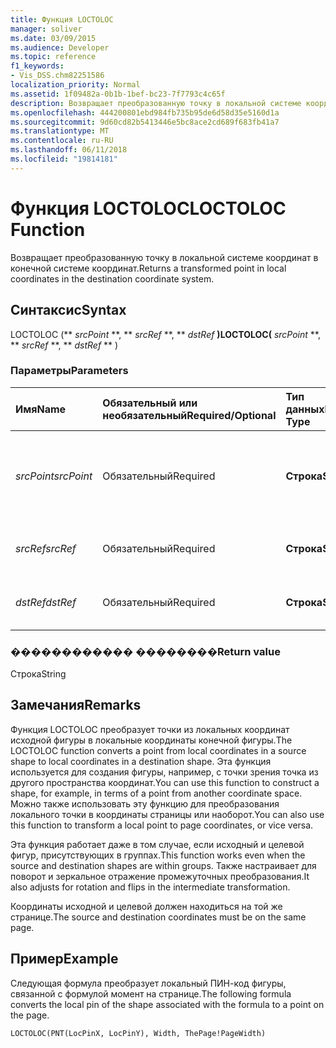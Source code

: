 ```yaml
---
title: Функция LOCTOLOC
manager: soliver
ms.date: 03/09/2015
ms.audience: Developer
ms.topic: reference
f1_keywords:
- Vis_DSS.chm82251586
localization_priority: Normal
ms.assetid: 1f09482a-0b1b-1bef-bc23-7f7793c4c65f
description: Возвращает преобразованную точку в локальной системе координат в конечной системе координат.
ms.openlocfilehash: 444200801ebd984fb735b95de6d58d35e5160d1a
ms.sourcegitcommit: 9d60cd82b5413446e5bc8ace2cd689f683fb41a7
ms.translationtype: MT
ms.contentlocale: ru-RU
ms.lasthandoff: 06/11/2018
ms.locfileid: "19814181"
---
```

# <a name="loctoloc-function"></a><span data-ttu-id="2a4bb-103">Функция LOCTOLOC</span><span class="sxs-lookup"><span data-stu-id="2a4bb-103">LOCTOLOC Function</span></span>

<span data-ttu-id="2a4bb-104">Возвращает преобразованную точку в локальной системе координат в конечной системе координат.</span><span class="sxs-lookup"><span data-stu-id="2a4bb-104">Returns a transformed point in local coordinates in the destination coordinate system.</span></span>
  
## <a name="syntax"></a><span data-ttu-id="2a4bb-105">Синтаксис</span><span class="sxs-lookup"><span data-stu-id="2a4bb-105">Syntax</span></span>

<span data-ttu-id="2a4bb-106">LOCTOLOC (** *srcPoint* **, ** *srcRef* **, ** *dstRef* **)</span><span class="sxs-lookup"><span data-stu-id="2a4bb-106">LOCTOLOC(** *srcPoint* **, ** *srcRef* **, ** *dstRef* ** )</span></span> 
  
### <a name="parameters"></a><span data-ttu-id="2a4bb-107">Параметры</span><span class="sxs-lookup"><span data-stu-id="2a4bb-107">Parameters</span></span>

|<span data-ttu-id="2a4bb-108">**Имя**</span><span class="sxs-lookup"><span data-stu-id="2a4bb-108">**Name**</span></span>|<span data-ttu-id="2a4bb-109">**Обязательный или необязательный**</span><span class="sxs-lookup"><span data-stu-id="2a4bb-109">**Required/Optional**</span></span>|<span data-ttu-id="2a4bb-110">**Тип данных**</span><span class="sxs-lookup"><span data-stu-id="2a4bb-110">**Data Type**</span></span>|<span data-ttu-id="2a4bb-111">**Описание**</span><span class="sxs-lookup"><span data-stu-id="2a4bb-111">**Description**</span></span>|
|:-----|:-----|:-----|:-----|
| <span data-ttu-id="2a4bb-112">_srcPoint_</span><span class="sxs-lookup"><span data-stu-id="2a4bb-112">_srcPoint_</span></span> <br/> |<span data-ttu-id="2a4bb-113">Обязательный</span><span class="sxs-lookup"><span data-stu-id="2a4bb-113">Required</span></span>  <br/> |<span data-ttu-id="2a4bb-114">**Строка**</span><span class="sxs-lookup"><span data-stu-id="2a4bb-114">**String**</span></span> <br/> | <span data-ttu-id="2a4bb-115">Точка в локальной системе координат в исходной системе координат.</span><span class="sxs-lookup"><span data-stu-id="2a4bb-115">A point in local coordinates in the source coordinate system.</span></span>  <br/> |
| <span data-ttu-id="2a4bb-116">_srcRef_</span><span class="sxs-lookup"><span data-stu-id="2a4bb-116">_srcRef_</span></span> <br/> |<span data-ttu-id="2a4bb-117">Обязательный</span><span class="sxs-lookup"><span data-stu-id="2a4bb-117">Required</span></span>  <br/> |<span data-ttu-id="2a4bb-118">**Строка**</span><span class="sxs-lookup"><span data-stu-id="2a4bb-118">**String**</span></span> <br/> | <span data-ttu-id="2a4bb-119">Ссылка на ячейку в объекте источника.</span><span class="sxs-lookup"><span data-stu-id="2a4bb-119">A reference to a cell in the source object.</span></span>  <br/> |
| <span data-ttu-id="2a4bb-120">_dstRef_</span><span class="sxs-lookup"><span data-stu-id="2a4bb-120">_dstRef_</span></span> <br/> |<span data-ttu-id="2a4bb-121">Обязательный</span><span class="sxs-lookup"><span data-stu-id="2a4bb-121">Required</span></span>  <br/> |<span data-ttu-id="2a4bb-122">**Строка**</span><span class="sxs-lookup"><span data-stu-id="2a4bb-122">**String**</span></span> <br/> | <span data-ttu-id="2a4bb-123">Ссылка на ячейку в целевой объект.</span><span class="sxs-lookup"><span data-stu-id="2a4bb-123">A reference to a cell in the destination object.</span></span>  <br/> |
   
### <a name="return-value"></a><span data-ttu-id="2a4bb-124">������������ ��������</span><span class="sxs-lookup"><span data-stu-id="2a4bb-124">Return value</span></span>

<span data-ttu-id="2a4bb-125">Строка</span><span class="sxs-lookup"><span data-stu-id="2a4bb-125">String</span></span>
  
## <a name="remarks"></a><span data-ttu-id="2a4bb-126">Замечания</span><span class="sxs-lookup"><span data-stu-id="2a4bb-126">Remarks</span></span>

<span data-ttu-id="2a4bb-127">Функция LOCTOLOC преобразует точки из локальных координат исходной фигуры в локальные координаты конечной фигуры.</span><span class="sxs-lookup"><span data-stu-id="2a4bb-127">The LOCTOLOC function converts a point from local coordinates in a source shape to local coordinates in a destination shape.</span></span> <span data-ttu-id="2a4bb-128">Эта функция используется для создания фигуры, например, с точки зрения точка из другого пространства координат.</span><span class="sxs-lookup"><span data-stu-id="2a4bb-128">You can use this function to construct a shape, for example, in terms of a point from another coordinate space.</span></span> <span data-ttu-id="2a4bb-129">Можно также использовать эту функцию для преобразования локального точки в координаты страницы или наоборот.</span><span class="sxs-lookup"><span data-stu-id="2a4bb-129">You can also use this function to transform a local point to page coordinates, or vice versa.</span></span>
  
<span data-ttu-id="2a4bb-130">Эта функция работает даже в том случае, если исходный и целевой фигур, присутствующих в группах.</span><span class="sxs-lookup"><span data-stu-id="2a4bb-130">This function works even when the source and destination shapes are within groups.</span></span> <span data-ttu-id="2a4bb-131">Также настраивает для поворот и зеркальное отражение промежуточных преобразования.</span><span class="sxs-lookup"><span data-stu-id="2a4bb-131">It also adjusts for rotation and flips in the intermediate transformation.</span></span>
  
<span data-ttu-id="2a4bb-132">Координаты исходной и целевой должен находиться на той же странице.</span><span class="sxs-lookup"><span data-stu-id="2a4bb-132">The source and destination coordinates must be on the same page.</span></span>
  
## <a name="example"></a><span data-ttu-id="2a4bb-133">Пример</span><span class="sxs-lookup"><span data-stu-id="2a4bb-133">Example</span></span>

<span data-ttu-id="2a4bb-134">Следующая формула преобразует локальный ПИН-код фигуры, связанной с формулой момент на странице.</span><span class="sxs-lookup"><span data-stu-id="2a4bb-134">The following formula converts the local pin of the shape associated with the formula to a point on the page.</span></span>
  
```vb
LOCTOLOC(PNT(LocPinX, LocPinY), Width, ThePage!PageWidth)
```


